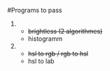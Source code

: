 #Programs to pass

1. - ~~brightless (2 algorithmes)~~
    - histogramm
2. - ~~hsl to rgb / rgb to hsl~~
    - hsl to lab